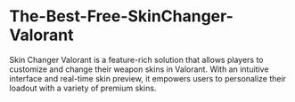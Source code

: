 # The-Best-Free-SkinChanger-Valorant
Skin Changer Valorant is a feature-rich solution that allows players to customize and change their weapon skins in Valorant. With an intuitive interface and real-time skin preview, it empowers users to personalize their loadout with a variety of premium skins.
